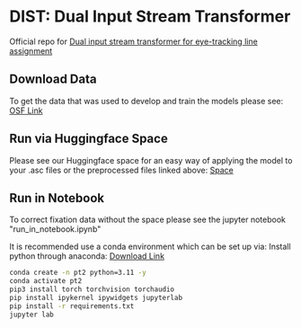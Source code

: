 # DIST: Dual Input Stream Transformer
Official repo for [Dual input stream transformer for eye-tracking line assignment](https://arxiv.org/abs/2311.06095)

## Download Data
To get the data that was used to develop and train the models please see: [OSF Link](https://osf.io/zt9gn)

## Run via Huggingface Space
Please see our Huggingface space for an easy way of applying the model to your .asc files or the preprocessed files linked above:
[Space](https://huggingface.co/spaces/bugroup/drift_correct2)

## Run in Notebook
To correct fixation data without the space please see the jupyter notebook "run_in_notebook.ipynb"

It is recommended use a conda environment which can be set up via:
Install python through anaconda: [Download Link](https://docs.conda.io/projects/miniconda/en/latest/index.html)

```sh
conda create -n pt2 python=3.11 -y
conda activate pt2
pip3 install torch torchvision torchaudio
pip install ipykernel ipywidgets jupyterlab
pip install -r requirements.txt
jupyter lab
```